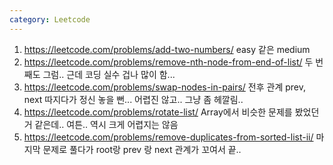 ```yaml
---
category: Leetcode
---
```


1. <https://leetcode.com/problems/add-two-numbers/> easy 같은 medium
2. <https://leetcode.com/problems/remove-nth-node-from-end-of-list/> 두 번째도 그럼.. 근데 코딩 실수 겁나 많이 함...
3. <https://leetcode.com/problems/swap-nodes-in-pairs/> 전후 관계 prev, next 따지다가 정신 놓을 뻔... 어렵진 않고.. 그냥 좀 헤깔림..
4. <https://leetcode.com/problems/rotate-list/> Array에서 비슷한 문제를 봤었던 거 같은데.. 여튼.. 역시 크게 어렵지는 않음
5. <https://leetcode.com/problems/remove-duplicates-from-sorted-list-ii/> 마지막 문제로 풀다가 root랑 prev 랑 next 관계가 꼬여서 끝..
